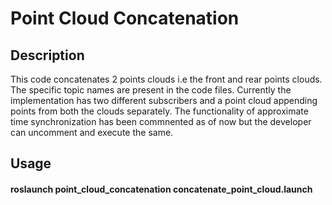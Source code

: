 # Point Cloud Concatenation #

## Description
This code concatenates 2 points clouds i.e the front and rear points clouds. The specific topic names are present in the code files. Currently the implementation has two different subscribers and a point cloud appending points from both the clouds separately. The functionality of approximate time synchronization has been commnented as of now but the developer can uncomment and execute the same.

## Usage

#### roslaunch point_cloud_concatenation concatenate_point_cloud.launch
